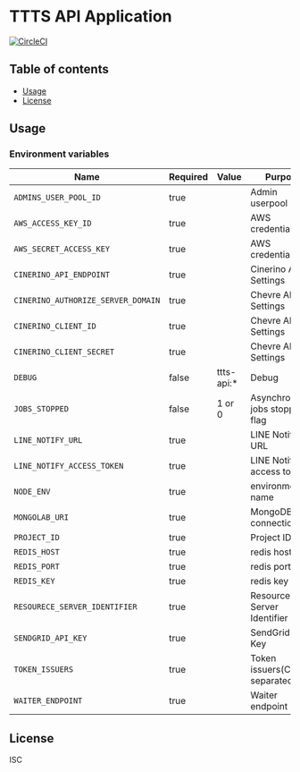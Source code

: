 # TTTS API Application

[![CircleCI](https://circleci.com/gh/tokyo-tower/api.svg?style=svg)](https://circleci.com/gh/tokyo-tower/api)

## Table of contents

* [Usage](#usage)
* [License](#license)

## Usage

### Environment variables

| Name                               | Required | Value      | Purpose                        |
| ---------------------------------- | -------- | ---------- | ------------------------------ |
| `ADMINS_USER_POOL_ID`              | true     |            | Admin userpool ID              |
| `AWS_ACCESS_KEY_ID`                | true     |            | AWS credentials                |
| `AWS_SECRET_ACCESS_KEY`            | true     |            | AWS credentials                |
| `CINERINO_API_ENDPOINT`            | true     |            | Cinerino API Settings          |
| `CINERINO_AUTHORIZE_SERVER_DOMAIN` | true     |            | Chevre API Settings            |
| `CINERINO_CLIENT_ID`               | true     |            | Chevre API Settings            |
| `CINERINO_CLIENT_SECRET`           | true     |            | Chevre API Settings            |
| `DEBUG`                            | false    | ttts-api:* | Debug                          |
| `JOBS_STOPPED`                     | false    | 1 or 0     | Asynchronous jobs stopped flag |
| `LINE_NOTIFY_URL`                  | true     |            | LINE Notify URL                |
| `LINE_NOTIFY_ACCESS_TOKEN`         | true     |            | LINE Notify access token       |
| `NODE_ENV`                         | true     |            | environment name               |
| `MONGOLAB_URI`                     | true     |            | MongoDB connection URI         |
| `PROJECT_ID`                       | true     |            | Project ID                     |
| `REDIS_HOST`                       | true     |            | redis host                     |
| `REDIS_PORT`                       | true     |            | redis port                     |
| `REDIS_KEY`                        | true     |            | redis key                      |
| `RESOURECE_SERVER_IDENTIFIER`      | true     |            | Resource Server Identifier     |
| `SENDGRID_API_KEY`                 | true     |            | SendGrid API Key               |
| `TOKEN_ISSUERS`                    | true     |            | Token issuers(Comma separated) |
| `WAITER_ENDPOINT`                  | true     |            | Waiter endpoint                |

## License

ISC
